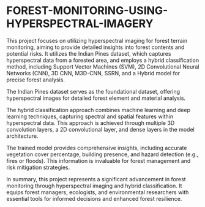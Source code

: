 # FOREST-MONITORING-USING-HYPERSPECTRAL-IMAGERY

This project focuses on utilizing hyperspectral imaging for forest terrain monitoring, aiming to provide detailed insights into forest contents and potential risks. It utilizes the Indian Pines dataset, which captures hyperspectral data from a forested area, and employs a hybrid classification method, including Support Vector Machines (SVM), 2D Convolutional Neural Networks (CNN), 3D CNN, M3D-CNN, SSRN, and a Hybrid model for precise forest analysis.

The Indian Pines dataset serves as the foundational dataset, offering hyperspectral images for detailed forest element and material analysis.

The hybrid classification approach combines machine learning and deep learning techniques, capturing spectral and spatial features within hyperspectral data. This approach is achieved through multiple 3D convolution layers, a 2D convolutional layer, and dense layers in the model architecture.

The trained model provides comprehensive insights, including accurate vegetation cover percentage, building presence, and hazard detection (e.g., fires or floods). This information is invaluable for forest management and risk mitigation strategies.

In summary, this project represents a significant advancement in forest monitoring through hyperspectral imaging and hybrid classification. It equips forest managers, ecologists, and environmental researchers with essential tools for informed decisions and enhanced forest resilience.
